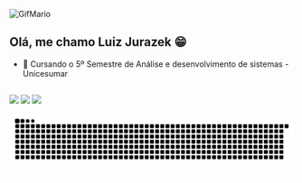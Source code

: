 
![GifMario](https://user-images.githubusercontent.com/78305170/140383269-05417a13-57bc-4796-aad9-716bce51c897.gif)
## Olá, me chamo Luiz Jurazek 😁

- 🏫 Cursando o 5º Semestre de Análise e desenvolvimento de sistemas - Unicesumar



<!-- <div>
  <a href="beacons.page/luizjurazek">
  <img height="180em" width="400em" src="https://github-readme-stats.vercel.app/api?username=luizjurazek&show_icons=true&theme=algolia&include_all_commits=true&count_private=true"/>
  <img height="180em" width="400em"  src="https://github-readme-stats.vercel.app/api/top-langs/?username=luizjurazek&layout=compact&langs_count=7&theme=algolia"/>
</div> -->

  ##
  
  <div> 
  <a href = "mailto:luizjurazek@gmail.com"><img src="https://img.shields.io/badge/-Gmail-%23333?style=for-the-badge&logo=gmail&logoColor=white" target="_blank"></a>
  <a href="https://www.linkedin.com/in/luizjurazek" target="_blank"><img src="https://img.shields.io/badge/-LinkedIn-%230077B5?style=for-the-badge&logo=linkedin&logoColor=white" target="_blank"></a> 
  <a href="https://instagram.com/jurazek_" target="_blank"><img src="https://img.shields.io/badge/-Instagram-%23E4405F?style=for-the-badge&logo=instagram&logoColor=white" target="_blank"></a>
    
  ![Snake animation](https://github.com/luizjurazek/luizjurazek/blob/output/github-contribution-grid-snake.svg)
 
</div>
